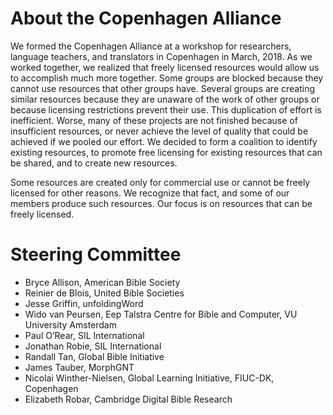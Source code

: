 # About the Copenhagen Alliance

We formed the Copenhagen Alliance at a workshop for researchers, language teachers, and translators in Copenhagen in March, 2018.  As we worked together, we realized that freely licensed resources would allow us to accomplish much more together. Some groups are blocked because they cannot use resources that other groups have. Several groups are creating similar resources because they are unaware of the work of other groups or because licensing restrictions prevent their use. This duplication of effort is inefficient.  Worse, many of these projects are not finished because of insufficient resources, or never achieve the level of quality that could be achieved if we pooled our effort.  We decided to form a coalition to identify existing resources, to promote free licensing for existing resources that can be shared, and to create new resources.

Some resources are created only for commercial use or cannot be freely licensed for other reasons.  We recognize that fact, and some of our members produce such resources. Our focus is on resources that can be freely licensed.

# Steering Committee

- Bryce Allison, American Bible Society
- Reinier de Blois, United Bible Societies
- Jesse Griffin, unfoldingWord
- Wido van Peursen, Eep Talstra Centre for Bible and Computer, VU University Amsterdam
- Paul O’Rear, SIL International
- Jonathan Robie, SIL International
- Randall Tan, Global Bible Initiative
- James Tauber, MorphGNT
- Nicolai Winther-Nielsen, Global Learning Initiative, FIUC-DK, Copenhagen
- Elizabeth Robar, Cambridge Digital Bible Research
